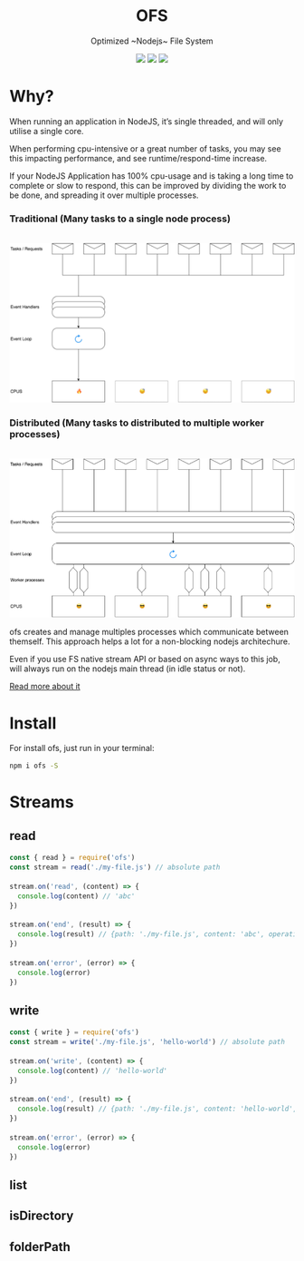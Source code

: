 <h1 align="center">OFS</h1>

<p align="center">Optimized ~Nodejs~ File System</p>

<p align="center">
  <img src="https://api.travis-ci.org/raphamorim/ofs.svg?branch=master"/>
  <img src="https://ci.appveyor.com/api/projects/status/aaxmlgja7ytam84x/branch/master?svg=true"/>
  <img src="https://img.shields.io/npm/v/npm.svg"/>
</p>

# Why?

When running an application in NodeJS, it’s single threaded, and will only utilise a single core.

When performing cpu-intensive or a great number of tasks, you may see this impacting performance, and see runtime/respond-time increase.

If your NodeJS Application has 100% cpu-usage and is taking a long time to complete or slow to respond, this can be improved by dividing the work to be done, and spreading it over multiple processes.

### Traditional (Many tasks to a single node process)

<p align="center"><br><img alt="Traditional" src="assets/traditional.png"/><br></p>

### Distributed (Many tasks to distributed to multiple worker processes)

<p align="center"><br><img alt="Distributed" src="assets/distributed.png"/><br></p>

ofs creates and manage multiples processes which communicate between themself. This approach helps a lot for a non-blocking nodejs architechure.

Even if you use FS native stream API or based on async ways to this job, will always run on the nodejs main thread (in idle status or not).

[Read more about it](https://medium.com/@NorbertdeLangen/communicating-between-nodejs-processes-4e68be42b917)

# Install

For install ofs, just run in your terminal:

```bash
npm i ofs -S
```

# Streams

## read

```js
const { read } = require('ofs')
const stream = read('./my-file.js') // absolute path

stream.on('read', (content) => {
  console.log(content) // 'abc'
})

stream.on('end', (result) => {
  console.log(result) // {path: './my-file.js', content: 'abc', operation: 'read'}
})

stream.on('error', (error) => {
  console.log(error)
})
```

## write

```js
const { write } = require('ofs')
const stream = write('./my-file.js', 'hello-world') // absolute path

stream.on('write', (content) => {
  console.log(content) // 'hello-world'
})

stream.on('end', (result) => {
  console.log(result) // {path: './my-file.js', content: 'hello-world', operation: 'write'}
})

stream.on('error', (error) => {
  console.log(error)
})
```

## list

## isDirectory

## folderPath
